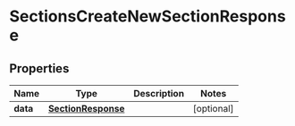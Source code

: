 

# SectionsCreateNewSectionResponse


## Properties

| Name | Type | Description | Notes |
|------------ | ------------- | ------------- | -------------|
|**data** | [**SectionResponse**](SectionResponse.md) |  |  [optional] |



